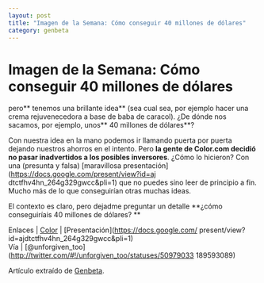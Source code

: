 ```yaml
---
layout: post
title: "Imagen de la Semana: Cómo conseguir 40 millones de dólares"
category: genbeta
---
```


# Imagen de la Semana: Cómo conseguir 40 millones de dólares

pero** tenemos una brillante idea** (sea cual sea, por ejemplo hacer una crema
rejuvenecedora a base de baba de caracol). ¿De dónde nos sacamos, por ejemplo,
unos** 40 millones de dólares**?

Con nuestra idea en la mano podemos ir llamando puerta por puerta dejando
nuestros ahorros en el intento. Pero **la gente de Color.com decidió no pasar
inadvertidos a los posibles inversores**. ¿Cómo lo hicieron? Con una (presunta
y falsa) [maravillosa presentación](https://docs.google.com/present/view?id=aj
dtctfhv4hn_264g329gwcc&pli=1) que no puedes sino leer de principio a fin.
Mucho más de lo que conseguirían otras muchas ideas.

El contexto es claro, pero dejadme preguntar un detalle **¿cómo conseguiríais
40 millones de dólares? **

Enlaces | [Color](http://color.com/) | [Presentación](https://docs.google.com/
present/view?id=ajdtctfhv4hn_264g329gwcc&pli=1)  
Vía | [@unforgiven_too](http://twitter.com/#!/unforgiven_too/statuses/50979033
189593089)

Artículo extraído de [Genbeta](http://www.genbeta.com).